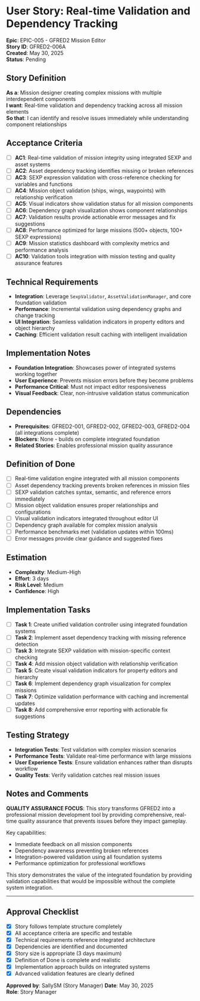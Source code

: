 # User Story: Real-time Validation and Dependency Tracking

**Epic**: EPIC-005 - GFRED2 Mission Editor  
**Story ID**: GFRED2-006A  
**Created**: May 30, 2025  
**Status**: Pending

## Story Definition
**As a**: Mission designer creating complex missions with multiple interdependent components  
**I want**: Real-time validation and dependency tracking across all mission elements  
**So that**: I can identify and resolve issues immediately while understanding component relationships

## Acceptance Criteria
- [ ] **AC1**: Real-time validation of mission integrity using integrated SEXP and asset systems
- [ ] **AC2**: Asset dependency tracking identifies missing or broken references
- [ ] **AC3**: SEXP expression validation with cross-reference checking for variables and functions
- [ ] **AC4**: Mission object validation (ships, wings, waypoints) with relationship verification
- [ ] **AC5**: Visual indicators show validation status for all mission components
- [ ] **AC6**: Dependency graph visualization shows component relationships
- [ ] **AC7**: Validation results provide actionable error messages and fix suggestions
- [ ] **AC8**: Performance optimized for large missions (500+ objects, 100+ SEXP expressions)
- [ ] **AC9**: Mission statistics dashboard with complexity metrics and performance analysis
- [ ] **AC10**: Validation tools integration with mission testing and quality assurance features

## Technical Requirements
- **Integration**: Leverage `SexpValidator`, `AssetValidationManager`, and core foundation validation
- **Performance**: Incremental validation using dependency graphs and change tracking
- **UI Integration**: Seamless validation indicators in property editors and object hierarchy
- **Caching**: Efficient validation result caching with intelligent invalidation

## Implementation Notes
- **Foundation Integration**: Showcases power of integrated systems working together
- **User Experience**: Prevents mission errors before they become problems
- **Performance Critical**: Must not impact editor responsiveness
- **Visual Feedback**: Clear, non-intrusive validation status communication

## Dependencies
- **Prerequisites**: GFRED2-001, GFRED2-002, GFRED2-003, GFRED2-004 (all integrations complete)
- **Blockers**: None - builds on complete integrated foundation
- **Related Stories**: Enables professional mission quality assurance

## Definition of Done
- [ ] Real-time validation engine integrated with all mission components
- [ ] Asset dependency tracking prevents broken references in mission files
- [ ] SEXP validation catches syntax, semantic, and reference errors immediately
- [ ] Mission object validation ensures proper relationships and configurations
- [ ] Visual validation indicators integrated throughout editor UI
- [ ] Dependency graph available for complex mission analysis
- [ ] Performance benchmarks met (validation updates within 100ms)
- [ ] Error messages provide clear guidance and suggested fixes

## Estimation
- **Complexity**: Medium-High
- **Effort**: 3 days
- **Risk Level**: Medium
- **Confidence**: High

## Implementation Tasks
- [ ] **Task 1**: Create unified validation controller using integrated foundation systems
- [ ] **Task 2**: Implement asset dependency tracking with missing reference detection
- [ ] **Task 3**: Integrate SEXP validation with mission-specific context checking
- [ ] **Task 4**: Add mission object validation with relationship verification
- [ ] **Task 5**: Create visual validation indicators for property editors and hierarchy
- [ ] **Task 6**: Implement dependency graph visualization for complex missions
- [ ] **Task 7**: Optimize validation performance with caching and incremental updates
- [ ] **Task 8**: Add comprehensive error reporting with actionable fix suggestions

## Testing Strategy
- **Integration Tests**: Test validation with complex mission scenarios
- **Performance Tests**: Validate real-time performance with large missions
- **User Experience Tests**: Ensure validation enhances rather than disrupts workflow
- **Quality Tests**: Verify validation catches real mission issues

## Notes and Comments
**QUALITY ASSURANCE FOCUS**: This story transforms GFRED2 into a professional mission development tool by providing comprehensive, real-time quality assurance that prevents issues before they impact gameplay.

Key capabilities:
- Immediate feedback on all mission components
- Dependency awareness preventing broken references
- Integration-powered validation using all foundation systems
- Performance optimization for professional workflows

This story demonstrates the value of the integrated foundation by providing validation capabilities that would be impossible without the complete system integration.

---

## Approval Checklist
- [x] Story follows template structure completely
- [x] All acceptance criteria are specific and testable
- [x] Technical requirements reference integrated architecture
- [x] Dependencies are identified and documented
- [x] Story size is appropriate (3 days maximum)
- [x] Definition of Done is complete and realistic
- [x] Implementation approach builds on integrated systems
- [x] Advanced validation features are clearly defined

**Approved by**: SallySM (Story Manager) **Date**: May 30, 2025  
**Role**: Story Manager